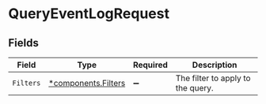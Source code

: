 # QueryEventLogRequest


## Fields

| Field                                                     | Type                                                      | Required                                                  | Description                                               |
| --------------------------------------------------------- | --------------------------------------------------------- | --------------------------------------------------------- | --------------------------------------------------------- |
| `Filters`                                                 | [*components.Filters](../../models/components/filters.md) | :heavy_minus_sign:                                        | The filter to apply to the query.                         |